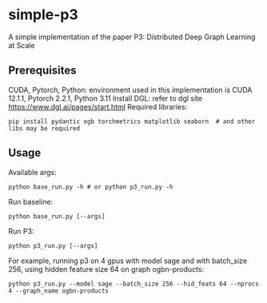 # simple-p3
A simple implementation of the paper P3: Distributed Deep Graph Learning at Scale

## Prerequisites
CUDA, Pytorch, Python: environment used in this implementation is CUDA 12.1.1, Pytorch 2.2.1, Python 3.11
Install DGL: refer to dgl site https://www.dgl.ai/pages/start.html
Required libraries:
~~~
pip install pydantic ogb torchmetrics matplotlib seaborn  # and other libs may be required
~~~

## Usage
Available args:
~~~
python base_run.py -h # or python p3_run.py -h
~~~

Run baseline:
~~~
python base_run.py [--args]
~~~

Run P3:
~~~
python p3_run.py [--args]
~~~

For example, running p3 on 4 gpus with model sage and with batch_size 256, using hidden feature size 64 on graph ogbn-products:
~~~
python p3_run.py --model sage --batch_size 256 --hid_feats 64 --nprocs 4 --graph_name ogbn-products
~~~
